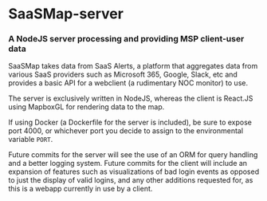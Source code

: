 # SaaSMap-server
<h3>A NodeJS server processing and providing MSP client-user data</h3>

SaaSMap takes data from SaaS Alerts, a platform that aggregates data from various SaaS providers such as Microsoft 365, Google, Slack, etc and provides a basic API for a webclient (a rudimentary NOC monitor) to use.

The server is exclusively written in NodeJS, whereas the client is React.JS using MapboxGL for rendering data to the map.

If using Docker (a Dockerfile for the server is included), be sure to expose port 4000, or whichever port you decide to assign to the environmental variable `PORT`.

Future commits for the server will see the use of an ORM for query handling and a better logging system.
Future commits for the client will include an expansion of features such as visualizations of bad login events as opposed to just the display of valid logins, and any other additions requested for, as this is a webapp currently in use by a client.
